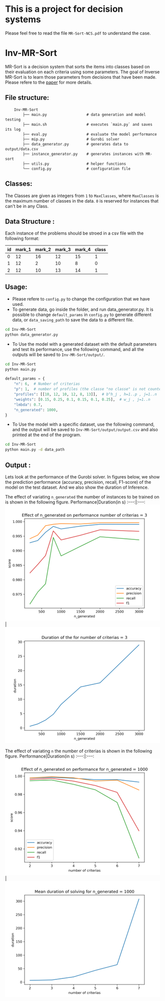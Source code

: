 # This is a project for decision systems

Please feel free to read the file `MR-Sort-NCS.pdf` to understand the case.

# Inv-MR-Sort
MR-Sort is a decision system that sorts the items into classes based on their evaluation on each criteria using some parameters. The goal of Inverse MR-Sort is to learn those parameters from decisions that have been made. 
Please refere to the [paper](https://www.researchgate.net/publication/221367488_Learning_the_Parameters_of_a_Multiple_Criteria_Sorting_Method) for more details.
## File structure:
```
    Inv-MR-Sort
        ├── main.py                  # data generation and model testing
        ├── main.sh                  # executes `main.py` and saves its log
        ├── eval.py                  # evaluate the model performance
        ├── mip.py                   # Gurobi solver
        ├── data_generator.py        # generates data to output/data.csv
        ├── instance_generator.py    # generates instances with MR-sort
        ├── utils.py                 # helper functions
        └── config.py                # configuration file 
```
## Classes:
The Classes are given as integers from `1` to `MaxClasses`, where `MaxClasses` is the maximum number of classes in the data. `0` is reserved for instances that can't be in any Class.

## Data Structure :
Each instance of the problems should be stroed in a csv file with the following format:
<center>

| id  |  mark_1  |  mark_2  |mark_3 |   mark_4  |      class   |
|---- |----|----|----|--------------|-----------|
|  0  |  12  |  16  |    12         |     15    |     1     |
|  1  |  12  |  2  |     10         |     8     |     0    |
|  2  |  12  |  10  |    13         |     14    |     1    |
</center>

## Usage:
- Please refere to `config.py` to change the configuration that we have used.
- To generate data, go inside the folder, and run data_generator.py. It is possible to change `default_params` in `config.py` to generate different data, or `data_saving_path` to save the data to a different file.
```bash
cd Inv-MR-Sort
python data_generator.py
```
- To Use the model with a generated dataset with the default parameters and test its performance, use the following command, and all the outputs will be saved to `Inv-MR-Sort/output/`.
```bash
cd Inv-MR-Sort
python main.py
```
```python
default_params = {
    "n": 6,  # Number of criterias
    "p": 1,  # number of profiles (the classe "no classe" is not counted)
    "profiles": [[10, 12, 10, 12, 8, 13]],  # b^h_j , h=1..p , j=1..n
    "weights": [0.15, 0.25, 0.1, 0.15, 0.1, 0.25],  # w_j , j=1..n
    "lmbda": 0.7,
    "n_generated": 1000,
}
```

- To Use the model with a specific dataset, use the following command, and the output will be saved to `Inv-MR-Sort/output/output.csv` and also printed at the end of the program.
```bash
cd Inv-MR-Sort
python main.py -d data_path
```
## Output :
Lets look at the performance of the Gurobi solver. In figures below, we show the prediction performance (accuracy, precision, recall, F1-score) of the model on the test dataset. And we also show the duration of Inference.


The effect of variating `n_generated` the number of instances to be trained on is shown in the following figure.
Performance|Duration(in s)
:---:|:---:
![image](./assets/score_n_generated_effect.png) | ![imsage](./assets/duration_n_generated_effect.png)


The effect of variating `n` the number of criterias is shown in the following figure.
Performance|Duration(in s)
:---:|:---:
![image](./assets/score_n_effect.png) | ![imsage](./assets/duration_n_effect.png)